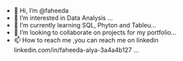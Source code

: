 - 👋 Hi, I’m @faheeda
- 👀 I’m interested in Data Analysis ...
- 🌱 I’m currently learning SQL, Phyton and Tableu...
- 💞️ I’m looking to collaborate on projects for my portfolio...
- 📫 How to reach me ,you can reach me on linkedin linkedin.com/in/faheeda-alya-3a4a4b127 ...

<!---
faheeda/faheeda is a ✨ special ✨ repository because its `README.md` (this file) appears on your GitHub profile.
You can click the Preview link to take a look at your changes.
--->

